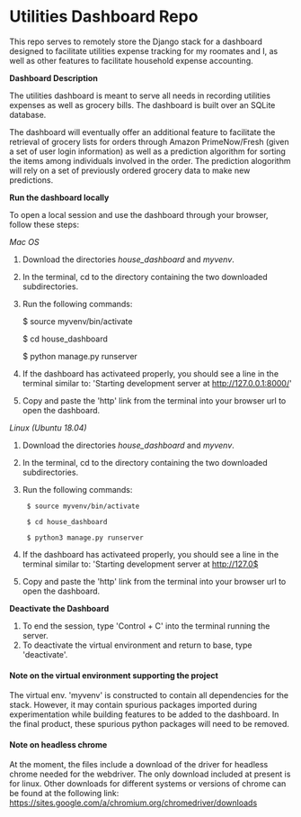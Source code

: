 # Utilities Dashboard Repo

This repo serves to remotely store the Django stack for a dashboard designed to facilitate utilities expense tracking for my roomates and I, as well as other features to facilitate household expense accounting.

**Dashboard Description**

The utilities dashboard is meant to serve all needs in recording utilities expenses as well as grocery bills. The dashboard is built over an SQLite database.

The dashboard will eventually offer an additional feature to facilitate the retrieval of grocery lists for orders through Amazon PrimeNow/Fresh (given a set of user login information) as well as a prediction algorithm for sorting the items among individuals involved in the order. The prediction alogorithm will rely on a set of previously ordered grocery data to make new predictions.

**Run the dashboard locally**

To open a local session and use the dashboard through your browser, follow these steps:

*Mac OS*

1) Download the directories *house_dashboard* and *myvenv*.
2) In the terminal, cd to the directory containing the two downloaded subdirectories.
3) Run the following commands:

	$ source myvenv/bin/activate

	$ cd house_dashboard

	$ python manage.py runserver

4) If the dashboard has activateed properly, you should see a line in the terminal similar to: 'Starting development server at http://127.0.0.1:8000/'
5) Copy and paste the 'http' link from the terminal into your browser url to open the dashboard.

*Linux (Ubuntu 18.04)*

1) Download the directories *house_dashboard* and *myvenv*.
2) In the terminal, cd to the directory containing the two downloaded subdirectories.
3) Run the following commands:

        $ source myvenv/bin/activate

        $ cd house_dashboard

        $ python3 manage.py runserver

4) If the dashboard has activateed properly, you should see a line in the terminal similar to: 'Starting development server at http://127.0$
5) Copy and paste the 'http' link from the terminal into your browser url to open the dashboard.

**Deactivate the Dashboard**

1) To end the session, type 'Control + C' into the terminal running the server.
2) To deactivate the virtual environment and return to base, type 'deactivate'.

#### Note on the virtual environment supporting the project

The virtual env. 'myvenv' is constructed to contain all dependencies for the stack. However, it may contain spurious packages imported during experimentation while building features to be added to the dashboard. In the final product, these spurious python packages will need to be removed.

#### Note on headless chrome

At the moment, the files include a download of the driver for headless chrome needed for the webdriver. The only download included at present is for linux. Other downloads for different systems or versions of chrome can be found at the following link:
https://sites.google.com/a/chromium.org/chromedriver/downloads
